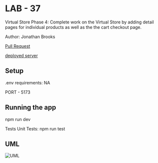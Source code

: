 # LAB - 37

Virtual Store Phase 4: Complete work on the Virtual Store by adding detail pages for individual products as well as the the cart checkout page.

Author: Jonathan Brooks

[Pull Request](https://github.com/jonbrooks01/storeFront/pull/1)

<!-- [Server Repo](https://github.com/jonbrooks01/todoServer-) -->

[deployed server](https://storefront-u0jl.onrender.com/)

## Setup

.env requirements: NA

PORT - 5173

## Running the app

 npm run dev

<!-- Endpoint: Returns Object -->

<!-- {
  "domain": "deployment-practice-main.onrender.com/",
  "status": "{name: name}",
 "port":
} -->
Tests
Unit Tests: npm run test
<!-- Lint Tests: npm run lint -->

## UML

![UML](./UML.png)
